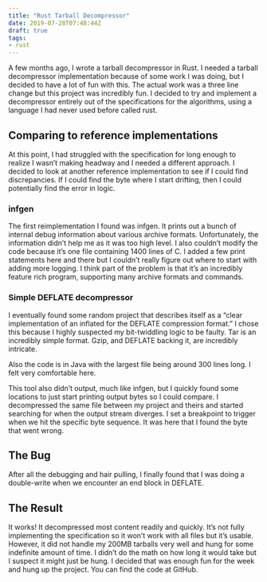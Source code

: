 ```yaml
---
title: "Rust Tarball Decompressor"
date: 2019-07-28T07:48:44Z
draft: true
tags:
- rust
---
```


A few months ago, I wrote a tarball decompressor in Rust.  I needed a tarball decompressor implementation because of some work I was doing, but I decided to have a lot of fun with this.  The actual work was a three line change but this project was incredibly fun.  I decided to try and implement a decompressor entirely out of the specifications for the algorithms, using a language I had never used before called rust.

## Comparing to reference implementations

At this point, I had struggled with the specification for long enough to realize I wasn’t making headway and I needed a different approach.  I decided to look at another reference implementation to see if I could find discrepancies.  If I could find the byte where I start drifting, then I could potentially find the error in logic.

### infgen 

The first reimplementation I found was infgen.  It prints out a bunch of internal debug information about various archive formats.  Unfortunately, the information didn’t help me as it was too high level.  I also couldn’t modify the code because it’s one file containing 1400 lines of C.  I added a few print statements here and there but I couldn’t really figure out where to start with adding more logging.  I think part of the problem is that it’s an incredibly feature rich program, supporting many archive formats and commands.

### Simple DEFLATE decompressor

I eventually found some random project that describes itself as a “clear implementation of an inflated for the DEFLATE compression format.”  I chose this because I highly suspected my bit-twiddling logic to be faulty.  Tar is an incredibly simple format.  Gzip, and DEFLATE backing it, are incredibly intricate.  

Also the code is in Java with the largest file being around 300 lines long.  I felt very comfortable here.

This tool also didn’t output, much like infgen, but I quickly found some locations to just start printing output bytes so I could compare.  I decompressed the same file between my project and theirs and started searching for when the output stream diverges.  I set a breakpoint to trigger when we hit the specific byte sequence.  It was here that I found the byte that went wrong.

## The Bug

After all the debugging and hair pulling, I finally found that I was doing a double-write when we encounter an end block in DEFLATE.

## The Result

It works!  It decompressed most content readily and quickly.  It’s not fully implementing the specification so it won’t work with all files but it’s usable.  However, it did not handle my 200MB tarballs very well and hung for some indefinite amount of time.  I didn’t do the math on how long it would take but I suspect it might just be hung.  I decided that was enough fun for the week and hung up the project.  You can find the code at GitHub.